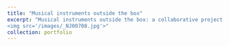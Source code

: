```yaml
---
title: "Musical instruments outside the box"
excerpt: "Musical instruments outside the box: a collaborative project between the [Danish Music Museum](https://en.natmus.dk/museums-and-palaces/the-danish-music-museum/), [Multisensory Experience Lab](http://melcph.create.aau.dk) supported by the Augustinus Foundation. <br/>
<img src='/images/_NJ00708.jpg'>"
collection: portfolio
---
```

